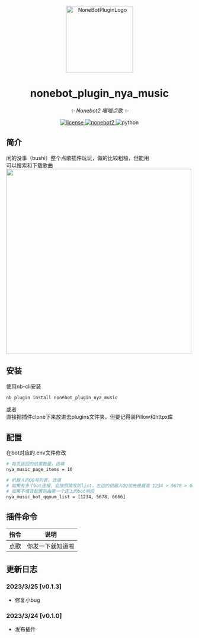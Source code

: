 <p align="center">
  <a href="https://v2.nonebot.dev/store">
  <img src="https://user-images.githubusercontent.com/44545625/209862575-acdc9feb-3c76-471d-ad89-cc78927e5875.png" width="180" height="180" alt="NoneBotPluginLogo"></a>
</p>

<div align="center">

# nonebot_plugin_nya_music

_✨ Nonebot2 喵喵点歌 ✨_

</div>
<p align="center">
  <a href="https://opensource.org/licenses/MIT">
    <img src="https://img.shields.io/badge/License-MIT-yellow.svg" alt="license">
  </a>
  <a href="https://v2.nonebot.dev/">
    <img src="https://img.shields.io/static/v1?label=nonebot&message=v2rc1%2B&color=green" alt="nonebot2">
  </a>
  <img src="https://img.shields.io/static/v1?label=python+&message=3.8%2B&color=blue" alt="python">
</p>

## 简介
闲的没事（bushi）整个点歌插件玩玩，做的比较粗糙，但能用  
可以搜索和下载歌曲  
<img width="500" src="https://raw.githubusercontent.com/nikissXI/nonebot_plugins/main/nonebot_plugin_nya_music/readme_img/pic1.jpg"/>

## 安装

使用nb-cli安装
```bash
nb plugin install nonebot_plugin_nya_music
```

或者  
直接把插件clone下来放进去plugins文件夹，但要记得装Pillow和httpx库

## 配置
在bot对应的.env文件修改

```bash
# 每页返回的结果数量，选填
nya_music_page_items = 10

# 机器人的QQ号列表，选填
# 如果有多个bot连接，会按照填写的list，左边的机器人QQ优先级最高 1234 > 5678 > 6666，会自动切换
# 如果不填该配置则由第一个连上的bot响应
nya_music_bot_qqnum_list = [1234, 5678, 6666]
```

## 插件命令  
| 指令 | 说明 |
|:-----:|:----:|
| 点歌 | 你发一下就知道啦 |

## 更新日志
### 2023/3/25 \[v0.1.3]

* 修复小bug

### 2023/3/24 \[v0.1.0]

* 发布插件